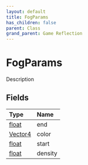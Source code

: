 ```yaml
---
layout: default
title: FogParams
has_children: false
parent: Class
grand_parent: Game Reflection
---
```

# FogParams
Description 

## Fields

| Type | Name |
|:-------------|:--------------|
| [float](/docs/game-reflection/components/float) | end |
| [Vector4](/docs/game-reflection/classes/vector4) | color |
| [float](/docs/game-reflection/components/float) | start |
| [float](/docs/game-reflection/components/float) | density |


